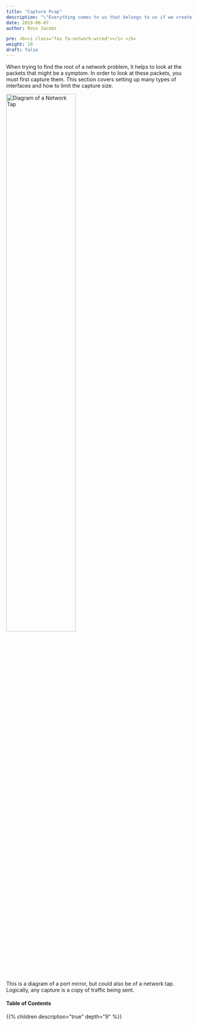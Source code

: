 ```yaml
---
title: "Capture Pcap"
description: "\"Everything comes to us that belongs to us if we create the capacity to receive it.\" – Rabindranath Tagore"
date: 2019-06-07
author: Ross Jacobs

pre: <b><i class="fas fa-network-wired"></i> </b>
weight: 10
draft: false
---
```


When trying to find the root of a network problem, it helps to look at the packets that might be a symptom.
In order to look at these packets, you must first capture them. This section covers setting up many types of interfaces
and how to limit the capture size.

<a href="/capture/sources"><img src="https://dl.dropboxusercontent.com/s/je9czwd3xgw5qat/port_mirror_topology.png" alt="Diagram of a Network Tap" style="width:61%;"></a>

This is a diagram of a port mirror, but could also be of a network tap. Logically, any capture is a copy of traffic being sent.

<!-- This looks bad because it's incomplete. Do not include yet.
This tshark command combines multiple elements that may be relevant to your capture (eventually all of these will be links):

Drafts that can't be linked yet
[Limit Filesize](/capture/limit_size)
[Name resolving flags](/analyze/add_context) 

Also see https://wiki.wireshark.org/CaptureSetup.

| Cmd    | Read From                                 | Limit Filesize                                | Change Capture                                                 | Output Format                 |
|--------|-------------------------------------------|-----------------------------------------------|----------------------------------------------------------------|-------------------------------|
| tshark | [Interface](/capture/sources)             | -f Capture Filter                             | Name resolving flags                                           | -w Capture                    |
|        | [File](/capture/sources/downloading_file) | -Y Display Filters                            | Comments                                                       | [-x Hexdump](/edit/text2pcap) |
|        | [Pipe](/capture/sources/pipe)             | Disable Protocols                             | [-K Decrypt with Keytab](/analyze/tshark_decryption/#kerberos) | -T Data Formats               |
|        |                                           | Disable Heuristics                            | -X Lua Scripting                                               | Text Report                   |
|        |                                           | -O Protocols                                  |                                                                | [Export Files](/export)       |
|        |                                           | -a Stop Condition                             |                                                                |                               |
|        |                                           | -b Ring Buffers                               |                                                                |                               |
-->

#### Table of Contents

{{% children description="true" depth="9" %}}
